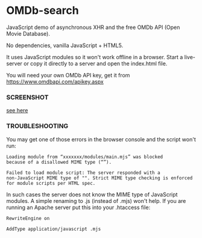 # OMDb-search
JavaScript demo of asynchronous XHR and the free OMDb API (Open Movie Database).

No dependencies, vanilla JavaScript + HTML5.

It uses JavaScript modules so it won't work offline in a browser. Start a live-server or copy it directly to a server and open the index.html file.

You will need your own OMDb API key, get it from https://www.omdbapi.com/apikey.aspx

<h3>SCREENSHOT</h3>

[see here](./omdb-search-demo__2020-06-25.png)


<h3>TROUBLESHOOTING</h3>

You may get one of those errors in the browser console and the script won't run:

<code>Loading module from “xxxxxxx/modules/main.mjs” was blocked because of a disallowed MIME type (“”).</code>

<code>Failed to load module script: The server responded with a non-JavaScript MIME type of "". Strict MIME type checking is enforced for module scripts per HTML spec.</code>

In such cases the server does not know the MIME type of JavaScript modules. A simple renaming to .js (instead of .mjs) won't help. If you are running an Apache server put this into your .htaccess file:

<code>RewriteEngine on</code>

<code>AddType application/javascript .mjs</code>

